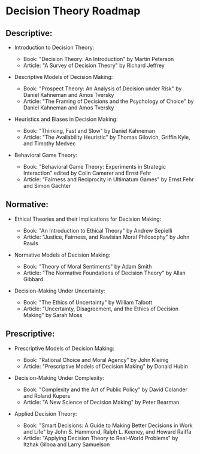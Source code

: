 # Decision Theory Roadmap

## Descriptive:
- Introduction to Decision Theory:
  - Book: "Decision Theory: An Introduction" by Martin Peterson
  - Article: "A Survey of Decision Theory" by Richard Jeffrey

- Descriptive Models of Decision Making:
  - Book: "Prospect Theory: An Analysis of Decision under Risk" by Daniel Kahneman and Amos Tversky
  - Article: "The Framing of Decisions and the Psychology of Choice" by Daniel Kahneman and Amos Tversky

- Heuristics and Biases in Decision Making:
  - Book: "Thinking, Fast and Slow" by Daniel Kahneman
  - Article: "The Availability Heuristic" by Thomas Gilovich, Griffin Kyle, and Timothy Medvec

- Behavioral Game Theory:
  - Book: "Behavioral Game Theory: Experiments in Strategic Interaction" edited by Colin Camerer and Ernst Fehr
  - Article: "Fairness and Reciprocity in Ultimatum Games" by Ernst Fehr and Simon Gächter

## Normative:
- Ethical Theories and their Implications for Decision Making:
  - Book: "An Introduction to Ethical Theory" by Andrew Sepielli
  - Article: "Justice, Fairness, and Rawlsian Moral Philosophy" by John Rawls

- Normative Models of Decision Making:
  - Book: "Theory of Moral Sentiments" by Adam Smith
  - Article: "The Normative Foundations of Decision Theory" by Allan Gibbard

- Decision-Making Under Uncertainty:
  - Book: "The Ethics of Uncertainty" by William Talbott
  - Article: "Uncertainty, Disagreement, and the Ethics of Decision Making" by Sarah Moss

## Prescriptive:
- Prescriptive Models of Decision Making:
  - Book: "Rational Choice and Moral Agency" by John Kleinig
  - Article: "Prescriptive Models of Decision Making" by Donald Hubin

- Decision-Making Under Complexity:
  - Book: "Complexity and the Art of Public Policy" by David Colander and Roland Kupers
  - Article: "A New Science of Decision Making" by Peter Bearman

- Applied Decision Theory:
  - Book: "Smart Decisions: A Guide to Making Better Decisions in Work and Life" by John S. Hammond, Ralph L. Keeney, and Howard Raiffa
  - Article: "Applying Decision Theory to Real-World Problems" by Itzhak Gilboa and Larry Samuelson
